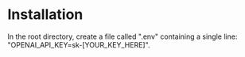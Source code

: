 # Installation

In the root directory, create a file called ".env" containing a single line: "OPENAI_API_KEY=sk-[YOUR_KEY_HERE]".
